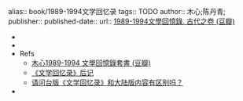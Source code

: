 alias:: book/1989-1994文学回忆录
tags:: TODO
author:: 木心;陈丹青;
publisher:: 
published-date:: 
url:: [1989-1994文學回憶錄. 古代之卷 (豆瓣)](https://book.douban.com/subject/25717241/)

-
-
- Refs
  - [木心1989-1994 文學回憶錄套書 (豆瓣)](https://book.douban.com/subject/25748615/)
  - [《文学回忆录》后记](https://site.douban.com/106811/widget/notes/1176855/note/254006983/)
  - [请问台版《文学回忆录》和大陆版内容有区别吗？](https://www.douban.com/group/topic/213546033/?_i=328843968aJYtG,461118968aJYtG )
-